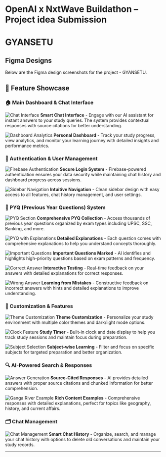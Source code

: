 # OpenAI x NxtWave Buildathon – Project idea Submission

# GYANSETU

## Figma Designs

Below are the Figma design screenshots for the project - GYANSETU.


## 📸 Feature Showcase

### 🏠 Main Dashboard & Chat Interface

![Chat Interface](SCREENSHOTS/chat%20view.png)
**Smart Chat Interface** - Engage with our AI assistant for instant answers to your study queries. The system provides contextual responses with source citations for better understanding.

![Dashboard Analytics](SCREENSHOTS/after%20login%20user%20can%20see%20his%20dashboard%20analysis.png)
**Personal Dashboard** - Track your study progress, view analytics, and monitor your learning journey with detailed insights and performance metrics.

### 🔐 Authentication & User Management

![Firebase Authentication](SCREENSHOTS/firebase%20log%20in%20cerdentials%20and%20history%20saver%20of%20chat%20and%20also%20for%20the%20dashboard.png)
**Secure Login System** - Firebase-powered authentication ensures your data security while maintaining chat history and dashboard progress across sessions.

![Sidebar Navigation](SCREENSHOTS/sidebar.png)
**Intuitive Navigation** - Clean sidebar design with easy access to all features, chat history management, and user settings.

### 📝 PYQ (Previous Year Questions) System

![PYQ Section](SCREENSHOTS/pyq%20section.png)
**Comprehensive PYQ Collection** - Access thousands of previous year questions organized by exam types including UPSC, SSC, Banking, and more.

![PYQ with Explanations](SCREENSHOTS/pyq%20section%20with%20explanatation.png)
**Detailed Explanations** - Each question comes with comprehensive explanations to help you understand concepts thoroughly.

![Important Questions](SCREENSHOTS/pyq%20section%20with%20important%20question%20marked.png)
**Important Questions Marked** - AI identifies and highlights high-priority questions based on exam patterns and frequency.

![Correct Answer](SCREENSHOTS/pyq%20correct%20answer.png)
**Interactive Testing** - Real-time feedback on your answers with detailed explanations for correct responses.

![Wrong Answer](SCREENSHOTS/pyq%20wrong%20answer.png)
**Learning from Mistakes** - Constructive feedback on incorrect answers with hints and detailed explanations to improve understanding.

### 🎨 Customization & Features

![Theme Customization](SCREENSHOTS/change%20theme%20color%20.png)
**Theme Customization** - Personalize your study environment with multiple color themes and dark/light mode options.

![Clock Feature](SCREENSHOTS/additional%20clock%20and%20date%20feature.png)
**Study Timer** - Built-in clock and date display to help you track study sessions and maintain focus during preparation.

![Subject Selection](SCREENSHOTS/in%20query%20can%20select%20which%20subject%20you%20want%20to%20study.png)
**Subject-wise Learning** - Filter and focus on specific subjects for targeted preparation and better organization.

### 🔍 AI-Powered Search & Responses

![Answer Generation](SCREENSHOTS/answer%20generation%20chunks%20and%20sources.png)
**Source-Cited Responses** - AI provides detailed answers with proper source citations and chunked information for better comprehension.

![Ganga River Example](SCREENSHOTS/example%20view%20of%20ganga%20river.png)
**Rich Content Examples** - Comprehensive responses with detailed explanations, perfect for topics like geography, history, and current affairs.

### 🗂️ Chat Management
![Chat Management](SCREENSHOTS/sidebar%20chat%20delete%20option.png)
**Smart Chat History** - Organize, search, and manage your chat history with options to delete old conversations and maintain your study records.

---
